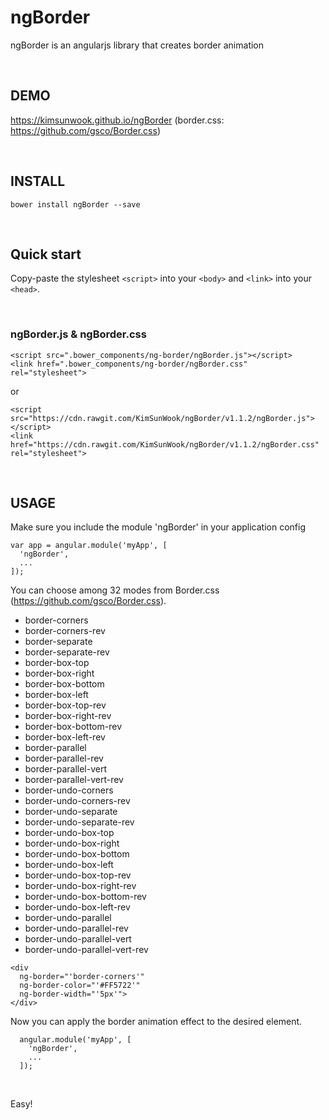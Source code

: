 ngBorder
=======

ngBorder is an angularjs library that creates border animation

<br/>

DEMO
-------
https://kimsunwook.github.io/ngBorder
(border.css: https://github.com/gsco/Border.css)

<br/>

INSTALL
-------

```
bower install ngBorder --save
```

<br/>

Quick start
-------
Copy-paste the stylesheet ```<script>``` into your ```<body>``` and ```<link>``` into your ```<head>```.

<br/>

### ngBorder.js & ngBorder.css

```
<script src=".bower_components/ng-border/ngBorder.js"></script>
<link href=".bower_components/ng-border/ngBorder.css" rel="stylesheet">
```
or
```
<script src="https://cdn.rawgit.com/KimSunWook/ngBorder/v1.1.2/ngBorder.js"></script>
<link href="https://cdn.rawgit.com/KimSunWook/ngBorder/v1.1.2/ngBorder.css" rel="stylesheet">
```

<br/>

USAGE
-----

Make sure you include the module 'ngBorder' in your application config

```
var app = angular.module('myApp', [
  'ngBorder',
  ...
]);
```

You can choose among 32 modes from Border.css (https://github.com/gsco/Border.css).
  - border-corners
  - border-corners-rev
  - border-separate
  - border-separate-rev
  - border-box-top
  - border-box-right
  - border-box-bottom
  - border-box-left
  - border-box-top-rev
  - border-box-right-rev
  - border-box-bottom-rev
  - border-box-left-rev
  - border-parallel
  - border-parallel-rev
  - border-parallel-vert
  - border-parallel-vert-rev
  - border-undo-corners
  - border-undo-corners-rev
  - border-undo-separate
  - border-undo-separate-rev
  - border-undo-box-top
  - border-undo-box-right
  - border-undo-box-bottom
  - border-undo-box-left
  - border-undo-box-top-rev
  - border-undo-box-right-rev
  - border-undo-box-bottom-rev
  - border-undo-box-left-rev
  - border-undo-parallel
  - border-undo-parallel-rev
  - border-undo-parallel-vert
  - border-undo-parallel-vert-rev

```
<div
  ng-border="'border-corners'"
  ng-border-color="'#FF5722'"
  ng-border-width="'5px'">
</div>
```

Now you can apply the border animation effect to the desired element.

```
  angular.module('myApp', [
    'ngBorder',
    ...
  ]);
```

<br/>

Easy!
